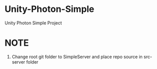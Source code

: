 # Unity-Photon-Simple
Unity Photon Simple Project

# NOTE
1. Change root git folder to SimpleServer and place repo source in src-server folder